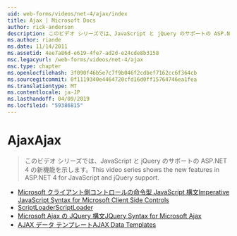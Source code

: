 ```yaml
---
uid: web-forms/videos/net-4/ajax/index
title: Ajax | Microsoft Docs
author: rick-anderson
description: このビデオ シリーズでは、JavaScript と jQuery のサポートの ASP.NET 4 の新機能を示します。
ms.author: riande
ms.date: 11/14/2011
ms.assetid: 4ee7a86d-e619-4fe7-ad2d-e24cde8b3158
msc.legacyurl: /web-forms/videos/net-4/ajax
msc.type: chapter
ms.openlocfilehash: 3f090f46b5e7c7f9b046f2cdbef7162cc6f364cb
ms.sourcegitcommit: 0f1119340e4464720cfd16d0ff15764746ea1fea
ms.translationtype: MT
ms.contentlocale: ja-JP
ms.lasthandoff: 04/09/2019
ms.locfileid: "59386815"
---
```

# <a name="ajax"></a><span data-ttu-id="6278b-103">Ajax</span><span class="sxs-lookup"><span data-stu-id="6278b-103">Ajax</span></span>

> <span data-ttu-id="6278b-104">このビデオ シリーズでは、JavaScript と jQuery のサポートの ASP.NET 4 の新機能を示します。</span><span class="sxs-lookup"><span data-stu-id="6278b-104">This video series shows the new features in ASP.NET 4 for JavaScript and jQuery support.</span></span>


- [<span data-ttu-id="6278b-105">Microsoft クライアント側コントロールの命令型 JavaScript 構文</span><span class="sxs-lookup"><span data-stu-id="6278b-105">Imperative JavaScript Syntax for Microsoft Client Side Controls</span></span>](aspnet-4-quick-hit-imperative-javascript-syntax-for-microsoft-client-side-controls.md)
- [<span data-ttu-id="6278b-106">ScriptLoader</span><span class="sxs-lookup"><span data-stu-id="6278b-106">ScriptLoader</span></span>](aspnet-4-quick-hit-the-scriptloader.md)
- [<span data-ttu-id="6278b-107">Microsoft Ajax の JQuery 構文</span><span class="sxs-lookup"><span data-stu-id="6278b-107">JQuery Syntax for Microsoft Ajax</span></span>](aspnet-4-quick-hit-jquery-syntax-for-microsoft-ajax.md)
- [<span data-ttu-id="6278b-108">AJAX データ テンプレート</span><span class="sxs-lookup"><span data-stu-id="6278b-108">AJAX Data Templates</span></span>](aspnet-4-quick-hit-ajax-data-templates.md)
